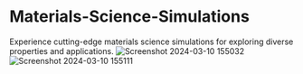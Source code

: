 # Materials-Science-Simulations
Experience cutting-edge materials science simulations for exploring diverse properties and applications.
![Screenshot 2024-03-10 155032](https://github.com/durjoydmazumder1813058/Materials-Science-Simulations/assets/145713964/ffc73f03-cba9-482a-8bde-714f14f28640)
![Screenshot 2024-03-10 155111](https://github.com/durjoydmazumder1813058/Materials-Science-Simulations/assets/145713964/04d5d563-d813-44d3-8fe8-da9c6f02e0d2)
